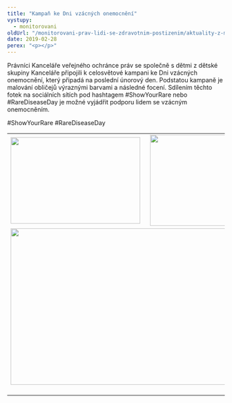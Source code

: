 ```yaml
---
title: "Kampaň ke Dni vzácných onemocnění"
vystupy:
  - monitorovani
oldUrl: "/monitorovani-prav-lidi-se-zdravotnim-postizenim/aktuality-z-monitorovani/aktuality-z-monitorovani-2019/kampan-ke-dni-vzacnych-onemocneni/"
date: 2019-02-28
perex: "<p></p>"
---
```


<!-- imported from the old website -->

<p>Právníci Kanceláře veřejného ochránce práv se společně s dětmi z dětské skupiny Kanceláře připojili k celosvětové kampani ke Dni vzácných onemocnění, který připadá na poslední únorový den. Podstatou kampaně je malování obličejů výraznými barvami a následné focení. Sdílením těchto fotek na sociálních sítích pod hashtagem #ShowYourRare nebo #RareDiseaseDay je možné vyjádřit podporu lidem se vzácným onemocněním. </p> <p>#ShowYourRare #RareDiseaseDay</p><p></p><table summary="" cellspacing="" cellpadding=""><tbody><tr><td><img src="https://www.ochrance.cz/uploads/RTEmagicC_vzacna-5a.jpg.jpg" width="300" height="200" alt="" /></td><td><img src="https://www.ochrance.cz/uploads/RTEmagicC_vzacna-6a_02.jpg.jpg" width="300" height="211" alt="" /></td></tr><tr><td rowspan="1" colspan="2"><img src="https://www.ochrance.cz/uploads/RTEmagicC_vzacna-3a.jpg.jpg" width="630" height="362" alt="" /><br /><br /></td></tr></tbody></table><br /><p></p>
